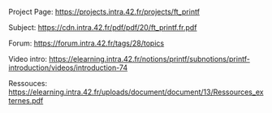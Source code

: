 Project Page:
https://projects.intra.42.fr/projects/ft_printf

Subject:
https://cdn.intra.42.fr/pdf/pdf/20/ft_printf.fr.pdf

Forum:
https://forum.intra.42.fr/tags/28/topics

Video intro:
https://elearning.intra.42.fr/notions/printf/subnotions/printf-introduction/videos/introduction-74

Ressouces:
https://elearning.intra.42.fr/uploads/document/document/13/Ressources_externes.pdf